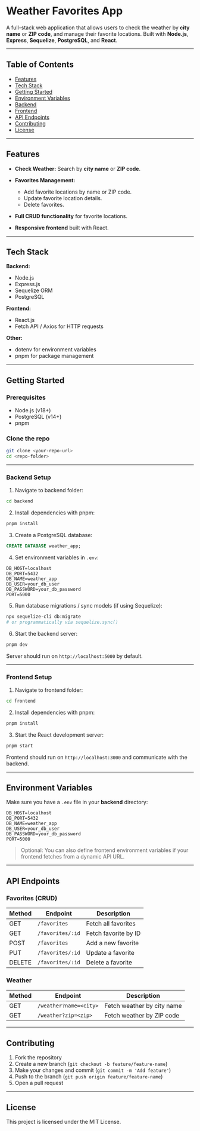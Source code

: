 # Weather Favorites App

A full-stack web application that allows users to check the weather by **city name** or **ZIP code**, and manage their favorite locations. Built with **Node.js**, **Express**, **Sequelize**, **PostgreSQL**, and **React**.

---

## Table of Contents

* [Features](#features)
* [Tech Stack](#tech-stack)
* [Getting Started](#getting-started)
* [Environment Variables](#environment-variables)
* [Backend](#backend)
* [Frontend](#frontend)
* [API Endpoints](#api-endpoints)
* [Contributing](#contributing)
* [License](#license)

---

## Features

* **Check Weather:** Search by **city name** or **ZIP code**.
* **Favorites Management:**

  * Add favorite locations by name or ZIP code.
  * Update favorite location details.
  * Delete favorites.
* **Full CRUD functionality** for favorite locations.
* **Responsive frontend** built with React.

---

## Tech Stack

**Backend:**

* Node.js
* Express.js
* Sequelize ORM
* PostgreSQL

**Frontend:**

* React.js
* Fetch API / Axios for HTTP requests

**Other:**

* dotenv for environment variables
* pnpm for package management

---

## Getting Started

### Prerequisites

* Node.js (v18+)
* PostgreSQL (v14+)
* pnpm

### Clone the repo

```bash
git clone <your-repo-url>
cd <repo-folder>
```

---

### Backend Setup

1. Navigate to backend folder:

```bash
cd backend
```

2. Install dependencies with pnpm:

```bash
pnpm install
```

3. Create a PostgreSQL database:

```sql
CREATE DATABASE weather_app;
```

4. Set environment variables in `.env`:

```env
DB_HOST=localhost
DB_PORT=5432
DB_NAME=weather_app
DB_USER=your_db_user
DB_PASSWORD=your_db_password
PORT=5000
```

5. Run database migrations / sync models (if using Sequelize):

```bash
npx sequelize-cli db:migrate
# or programmatically via sequelize.sync()
```

6. Start the backend server:

```bash
pnpm dev
```

Server should run on `http://localhost:5000` by default.

---

### Frontend Setup

1. Navigate to frontend folder:

```bash
cd frontend
```

2. Install dependencies with pnpm:

```bash
pnpm install
```

3. Start the React development server:

```bash
pnpm start
```

Frontend should run on `http://localhost:3000` and communicate with the backend.

---

## Environment Variables

Make sure you have a `.env` file in your **backend** directory:

```env
DB_HOST=localhost
DB_PORT=5432
DB_NAME=weather_app
DB_USER=your_db_user
DB_PASSWORD=your_db_password
PORT=5000
```

> Optional: You can also define frontend environment variables if your frontend fetches from a dynamic API URL.

---

## API Endpoints

### Favorites (CRUD)

| Method | Endpoint         | Description          |
| ------ | ---------------- | -------------------- |
| GET    | `/favorites`     | Fetch all favorites  |
| GET    | `/favorites/:id` | Fetch favorite by ID |
| POST   | `/favorites`     | Add a new favorite   |
| PUT    | `/favorites/:id` | Update a favorite    |
| DELETE | `/favorites/:id` | Delete a favorite    |

### Weather

| Method | Endpoint               | Description                |
| ------ | ---------------------- | -------------------------- |
| GET    | `/weather?name=<city>` | Fetch weather by city name |
| GET    | `/weather?zip=<zip>`   | Fetch weather by ZIP code  |

---

## Contributing

1. Fork the repository
2. Create a new branch (`git checkout -b feature/feature-name`)
3. Make your changes and commit (`git commit -m 'Add feature'`)
4. Push to the branch (`git push origin feature/feature-name`)
5. Open a pull request

---

## License

This project is licensed under the MIT License.
